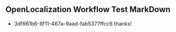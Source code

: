 ## OpenLocalization Workflow Test MarkDown
* 3df661b6-8f11-467a-9aad-fab5377ffcc6 thanks!

<!--HONumber=Jul16_HO3-->


